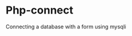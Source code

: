 # Php-connect      
Connecting a database with a form using mysqli
          
                
               
                                  
        
     
